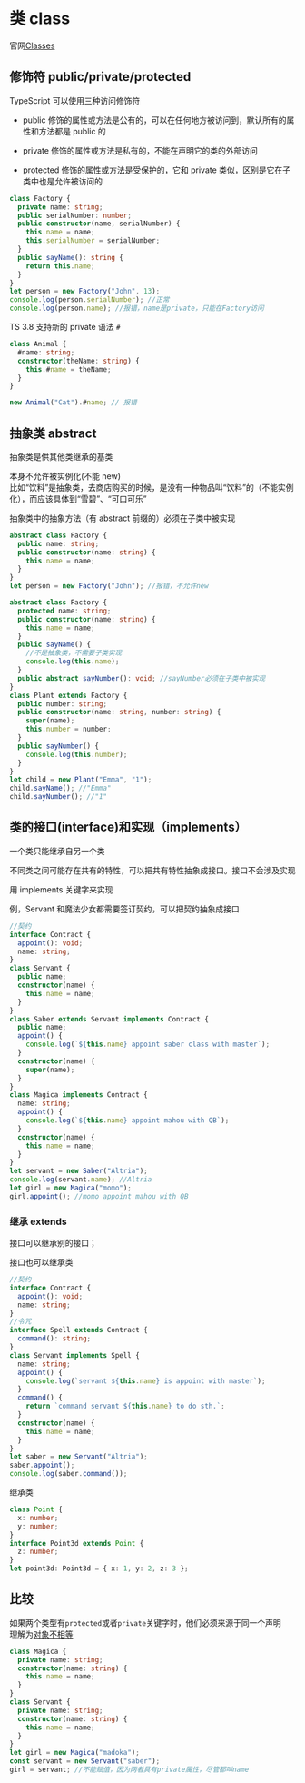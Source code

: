 # 类 class

官网[Classes](https://www.typescriptlang.org/docs/handbook/classes.html)

## 修饰符 public/private/protected

TypeScript 可以使用三种访问修饰符

- public
  修饰的属性或方法是公有的，可以在任何地方被访问到，默认所有的属性和方法都是
  public 的

- private 修饰的属性或方法是私有的，不能在声明它的类的外部访问

- protected 修饰的属性或方法是受保护的，它和 private
  类似，区别是它在子类中也是允许被访问的

```ts
class Factory {
  private name: string;
  public serialNumber: number;
  public constructor(name, serialNumber) {
    this.name = name;
    this.serialNumber = serialNumber;
  }
  public sayName(): string {
    return this.name;
  }
}
let person = new Factory("John", 13);
console.log(person.serialNumber); //正常
console.log(person.name); //报错，name是private，只能在Factory访问
```

TS 3.8 支持新的 private 语法 `#`

```ts
class Animal {
  #name: string;
  constructor(theName: string) {
    this.#name = theName;
  }
}

new Animal("Cat").#name; // 报错
```

## 抽象类 abstract

抽象类是供其他类继承的基类

本身不允许被实例化(不能 new)  
比如“饮料”是抽象类，去商店购买的时候，是没有一种物品叫“饮料”的（不能实例化），而应该具体到“雪碧”、“可口可乐”

抽象类中的抽象方法（有 abstract 前缀的）必须在子类中被实现

```ts
abstract class Factory {
  public name: string;
  public constructor(name: string) {
    this.name = name;
  }
}
let person = new Factory("John"); //报错，不允许new
```

```ts
abstract class Factory {
  protected name: string;
  public constructor(name: string) {
    this.name = name;
  }
  public sayName() {
    //不是抽象类，不需要子类实现
    console.log(this.name);
  }
  public abstract sayNumber(): void; //sayNumber必须在子类中被实现
}
class Plant extends Factory {
  public number: string;
  public constructor(name: string, number: string) {
    super(name);
    this.number = number;
  }
  public sayNumber() {
    console.log(this.number);
  }
}
let child = new Plant("Emma", "1");
child.sayName(); //"Emma"
child.sayNumber(); //"1"
```

## 类的接口(interface)和实现（implements）

一个类只能继承自另一个类

不同类之间可能存在共有的特性，可以把共有特性抽象成接口。接口不会涉及实现

用 implements 关键字来实现

例，Servant 和魔法少女都需要签订契约，可以把契约抽象成接口

```ts
//契约
interface Contract {
  appoint(): void;
  name: string;
}
class Servant {
  public name;
  constructor(name) {
    this.name = name;
  }
}
class Saber extends Servant implements Contract {
  public name;
  appoint() {
    console.log(`${this.name} appoint saber class with master`);
  }
  constructor(name) {
    super(name);
  }
}
class Magica implements Contract {
  name: string;
  appoint() {
    console.log(`${this.name} appoint mahou with QB`);
  }
  constructor(name) {
    this.name = name;
  }
}
let servant = new Saber("Altria");
console.log(servant.name); //Altria
let girl = new Magica("momo");
girl.appoint(); //momo appoint mahou with QB
```

### 继承 extends

接口可以继承别的接口；

接口也可以继承类

```ts
//契约
interface Contract {
  appoint(): void;
  name: string;
}
//令咒
interface Spell extends Contract {
  command(): string;
}
class Servant implements Spell {
  name: string;
  appoint() {
    console.log(`servant ${this.name} is appoint with master`);
  }
  command() {
    return `command servant ${this.name} to do sth.`;
  }
  constructor(name) {
    this.name = name;
  }
}
let saber = new Servant("Altria");
saber.appoint();
console.log(saber.command());
```

继承类

```ts
class Point {
  x: number;
  y: number;
}
interface Point3d extends Point {
  z: number;
}
let point3d: Point3d = { x: 1, y: 2, z: 3 };
```

## 比较

如果两个类型有`protected`或者`private`关键字时，他们必须来源于同一个声明  
理解为[对象不相等](../javascript/014_statement.md#对象不相等)

```ts
class Magica {
  private name: string;
  constructor(name: string) {
    this.name = name;
  }
}
class Servant {
  private name: string;
  constructor(name: string) {
    this.name = name;
  }
}
let girl = new Magica("madoka");
const servant = new Servant("saber");
girl = servant; //不能赋值，因为两者具有private属性，尽管都叫name
```
